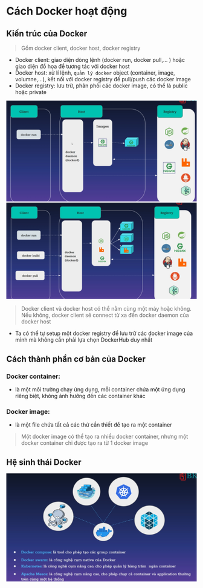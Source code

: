# Cách Docker hoạt động

## Kiến trúc của Docker

> Gồm docker client, docker host, docker registry

- Docker client: giao diện dòng lệnh (docker run, docker pull,... ) hoặc giao diện đồ họa để tương tác với docker host
- Docker host: xử lí lệnh, `quản lý docker` object (container, image, volumne,...), kết nối với docker registry để pull/push các docker image
- Docker registry: lưu trữ, phân phối các docker image, có thể là public hoặc private

![alt text](image.png)
![alt text](image-1.png)

> Docker client và docker host có thể nằm cùng một máy hoặc không. Nếu không, docker client sẽ connect từ xa đến docker daemon của docker host

- Ta có thể tự setup một docker registry để lưu trữ các docker image của mình mà không cần phải lựa chọn DockerHub duy nhất

## Cách thành phần cơ bản của Docker

### Docker container:

- là một môi trường chạy ứng dụng, mỗi container chứa một ứng dụng riêng biệt, không ảnh hưởng đến các container khác

### Docker image:

- là một file chứa tất cả các thứ cần thiết để tạo ra một container

> Một docker image có thể tạo ra nhiều docker container, nhưng một docker container chỉ được tạo ra từ 1 docker image

## Hệ sinh thái Docker

![alt text](image-2.png)
